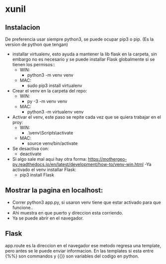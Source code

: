 # xunil
## Instalacion
De preferencia usar siempre python3, se puede ocupar pip3 o pip. (Es la version de python que tengan)
- installar virtualenv, esto ayuda a mantener la lib flask en la carpeta, 
sin embargo no es necesario y se puede installar Flask globalmente si se tienen
los permisos::
    - WIN: 
        - python3 -m venv venv
    - MAC:
        - sudo pip3 install virtualenv
- Crear el venv en la carpeta del repo:
    - WIN:
        - py -3 -m venv venv
    - MAC:
        - python3 -m virtualenv venv
- Activar el venv, este paso se repite cada vez que se quiera trabajar en el proy:
    - WIN:
        - .\venv\Scripts\activate
    - MAC:
        - source venv/bin/activate
- Se desactiva con:
    - deactivate 
- Si algo sale mal aqui hay otra forma: https://mothergeo-py.readthedocs.io/en/latest/development/how-to/venv-win.html
-Ya activado el venv installar Flask:
    - pip3 install Flask

## Mostrar la pagina en localhost:
- Correr python3 app.py, si usaron venv tiene que estar activado para que funcione..
- Ahi muestra en que puerto y direccion esta corriendo.
- Ya se puede abrir en el navegador.

## Flask
app.route es la direccion en el navegador
ese metodo regresa una template, pero antes se le puede enviar informacion.
En las templates si esta entre {%%} son commandos y {{}} son variables del codigo en python.
